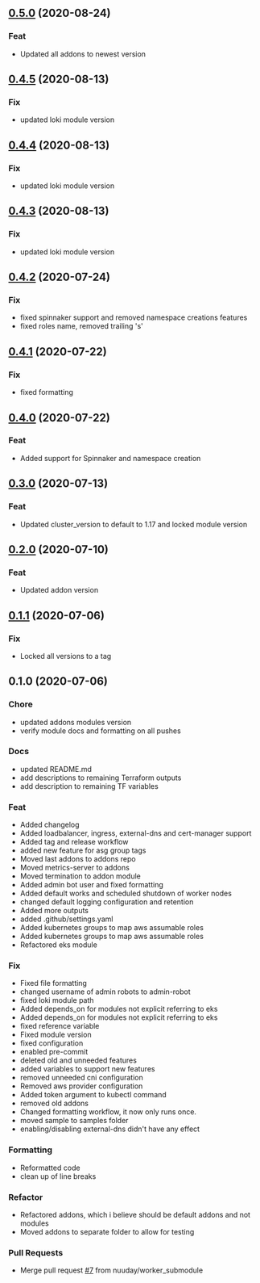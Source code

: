 
<a name="0.5.0"></a>
## [0.5.0](https://github.com/nuuday/terraform-aws-eks/compare/0.4.5...0.5.0) (2020-08-24)

### Feat

* Updated all addons to newest version


<a name="0.4.5"></a>
## [0.4.5](https://github.com/nuuday/terraform-aws-eks/compare/0.4.4...0.4.5) (2020-08-13)

### Fix

* updated loki module version


<a name="0.4.4"></a>
## [0.4.4](https://github.com/nuuday/terraform-aws-eks/compare/0.4.3...0.4.4) (2020-08-13)

### Fix

* updated loki module version


<a name="0.4.3"></a>
## [0.4.3](https://github.com/nuuday/terraform-aws-eks/compare/0.4.2...0.4.3) (2020-08-13)

### Fix

* updated loki module version


<a name="0.4.2"></a>
## [0.4.2](https://github.com/nuuday/terraform-aws-eks/compare/0.4.1...0.4.2) (2020-07-24)

### Fix

* fixed spinnaker support and removed namespace creations features
* fixed roles name, removed trailing 's'


<a name="0.4.1"></a>
## [0.4.1](https://github.com/nuuday/terraform-aws-eks/compare/0.4.0...0.4.1) (2020-07-22)

### Fix

* fixed formatting


<a name="0.4.0"></a>
## [0.4.0](https://github.com/nuuday/terraform-aws-eks/compare/0.3.0...0.4.0) (2020-07-22)

### Feat

* Added support for Spinnaker and namespace creation


<a name="0.3.0"></a>
## [0.3.0](https://github.com/nuuday/terraform-aws-eks/compare/0.2.0...0.3.0) (2020-07-13)

### Feat

* Updated cluster_version to default to 1.17 and locked module version


<a name="0.2.0"></a>
## [0.2.0](https://github.com/nuuday/terraform-aws-eks/compare/0.1.1...0.2.0) (2020-07-10)

### Feat

* Updated addon version


<a name="0.1.1"></a>
## [0.1.1](https://github.com/nuuday/terraform-aws-eks/compare/0.1.0...0.1.1) (2020-07-06)

### Fix

* Locked all versions to a tag


<a name="0.1.0"></a>
## 0.1.0 (2020-07-06)

### Chore

* updated addons modules version
* verify module docs and formatting on all pushes

### Docs

* updated README.md
* add descriptions to remaining Terraform outputs
* add description to remaining TF variables

### Feat

* Added changelog
* Added loadbalancer, ingress, external-dns and cert-manager support
* Added tag and release workflow
* added new feature for asg group tags
* Moved last addons to addons repo
* Moved metrics-server to addons
* Moved termination to addon module
* Added admin bot user and fixed formatting
* Added default works and scheduled shutdown of worker nodes
* changed default logging configuration and retention
* Added more outputs
* added .github/settings.yaml
* Added kubernetes groups to map aws assumable roles
* Added kubernetes groups to map aws assumable roles
* Refactored eks module

### Fix

* Fixed file formatting
* changed username of admin robots to admin-robot
* fixed loki module path
* Added depends_on for modules not explicit referring to eks
* Added depends_on for modules not explicit referring to eks
* fixed reference variable
* Fixed module version
* fixed configuration
* enabled pre-commit
* deleted old and unneeded features
* added variables to support new features
* removed unneeded cni configuration
* Removed aws provider configuration
* Added token argument to kubectl command
* removed old addons
* Changed formatting workflow, it now only runs once.
* moved sample to samples folder
* enabling/disabling external-dns didn't have any effect

### Formatting

* Reformatted code
* clean up of line breaks

### Refactor

* Refactored addons, which i believe should be default addons and not modules
* Moved addons to separate folder to allow for testing

### Pull Requests

* Merge pull request [#7](https://github.com/nuuday/terraform-aws-eks/issues/7) from nuuday/worker_submodule


